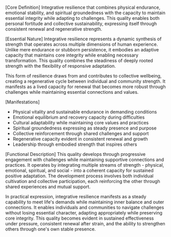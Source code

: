 [Core Definition]
Integrative resilience that combines physical endurance, emotional stability, and spiritual groundedness with the capacity to maintain essential integrity while adapting to challenges. This quality enables both personal fortitude and collective sustainability, expressing itself through consistent renewal and regenerative strength.

[Essential Nature]
Integrative resilience represents a dynamic synthesis of strength that operates across multiple dimensions of human experience. Unlike mere endurance or stubborn persistence, it embodies an adaptive capacity that maintains core integrity while enabling necessary transformation. This quality combines the steadiness of deeply rooted strength with the flexibility of responsive adaptation.

This form of resilience draws from and contributes to collective wellbeing, creating a regenerative cycle between individual and community strength. It manifests as a lived capacity for renewal that becomes more robust through challenges while maintaining essential connections and values.

[Manifestations]
- Physical vitality and sustainable endurance in demanding conditions
- Emotional equilibrium and recovery capacity during difficulties
- Cultural adaptability while maintaining core values and practices
- Spiritual groundedness expressing as steady presence and purpose
- Collective reinforcement through shared challenges and support
- Regenerative capacity evident in consistent renewal and growth
- Leadership through embodied strength that inspires others

[Functional Description]
This quality develops through progressive engagement with challenges while maintaining supportive connections and practices. It operates by integrating multiple streams of strength - physical, emotional, spiritual, and social - into a coherent capacity for sustained positive adaptation. The development process involves both individual cultivation and collective participation, each reinforcing the other through shared experiences and mutual support.

In practical expression, integrative resilience manifests as a steady capability to meet life's demands while maintaining inner balance and outer connections. It enables individuals and communities to navigate challenges without losing essential character, adapting appropriately while preserving core integrity. This quality becomes evident in sustained effectiveness under pressure, consistent renewal after strain, and the ability to strengthen others through one's own stable presence.
